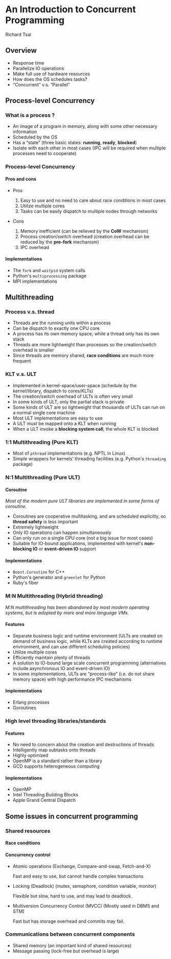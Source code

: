 # An Introduction to Concurrent Programming

Richard Tsai

## Overview

* Response time
* Parallelize IO operations
* Make full use of hardware resources
* How does the OS schedules tasks?
* “Concurrent” v.s. “Parallel”

## Process-level Concurrency

### What is a process ?

* An image of a program in memory, along with some other necessary information
* Scheduled by the OS
* Has a “state” (three basic states: **running**, **ready**, **blocked**)
* Isolate with each other in most cases (IPC will be required when multiple processes need to cooperate)

### Process-level Concurrency

#### Pros and cons

* Pros
  1. Easy to use and no need to care about race conditions in most cases
  2. Utilize multiple cores
  3. Tasks can be easily dispatch to multiple nodes through networks

* Cons
  1. Memory inefficient (can be relieved by the **CoW** mechanism)
  2. Process creation/switch overhead (creation overhead can be reduced by the **pre-fork** mechanism)
  3. IPC overhead

#### Implementations

* The `fork` and `waitpid` system calls
* Python's `multiprocessing` package
* MPI implementations

## Multithreading

### Process v.s. thread

* Threads are the running units within a process
* Can be dispatch to exactly one CPU core
* A process has its own memory space, while a thread only has its own stack
* Threads are more lightweight than processes so the creation/switch overhead is smaller
* Since threads are memory shared, **race conditions** are much more frequent

### KLT v.s. ULT

* Implemented in kernel-space/user-space (schedule by the kernel/library, dispatch to cores/KLTs)
* The creation/switch overhead of ULTs is often very small
* In some kinds of ULT, only the partial stack is private
* Some kinds of ULT are so lightweight that thousands of ULTs can run on a normal single core machine
* Most ULT implementations are easy to use
* A ULT must be mapped onto a KLT when running
* When a ULT invoke a **blocking system call**, the whole KLT is blocked

### 1:1 Multithreading (Pure KLT)

* Most of `pthread` implementations (e.g. NPTL in Linux)
* Simple wrappers for kernels' threading facilities (e.g. Python's `threading` package)

### N:1 Multithreading (Pure ULT)

#### Coroutine

*Most of the modern pure ULT libraries are implemented in some forms of coroutine.*

* Coroutines are cooperative multitasking, and are scheduled explicitly, so **thread safety** is less important
* Extremely lightweight
* Only IO operations can happen simultaneously
* Can only run on a single CPU core (not a big issue for most cases)
* Suitable for IO-bound applications, implemented with kernel's **non-blocking IO** or **event-driven IO** support

#### Implementations

* `Boost.Coroutine` for C++
* Python's generator and `greenlet` for Python
* Ruby's fiber

### M:N Multithreading (Hybrid threading)

*M:N multithreading has been abandoned by most modern operating systems, but is adopted by more and more language VMs.*

#### Features

* Separate business logic and runtime environment (ULTs are created on demand of business logic, while KLTs are created according to runtime environment, and can use different scheduling policies)
* Utilize multiple cores
* Efficiently maintain plenty of threads
* A solution to IO-bound large scale concurrent programming (alternatives include asynchronous IO and event-driven IO)
* In some implementations, ULTs are “process-like” (i.e. do not share memory space) with high performance IPC mechanisms

#### Implementations

* Erlang processes
* Goroutines

### High level threading libraries/standards

#### Features

* No need to concern about the creation and destructions of threads
* Intelligently map subtasks onto threads
* Highly optimized
* OpenMP is a standard rather than a library
* GCD supports heterogeneous computing

#### Implementations

* OpenMP
* Intel Threading Building Blocks
* Apple Grand Central Dispatch

## Some issues in concurrent programming

### Shared resources

#### Race conditions

#### Concurrency control

* Atomic operations (Exchange, Compare-and-swap, Fetch-and-X)

  Fast and easy to use, but cannot handle complex transactions

* Locking (Deadlock) (mutex, semaphore, condition variable, monitor)

  Flexible but slow, hard to use, and may lead to deadlock.

* Multiversion Concurrency Control (MVCC) (Mostly used in DBMS and STM)

  Fast but has storage overhead and commits may fail.


### Communications between concurrent components

* Shared memory (an important kind of shared resources)
* Message passing (lock-free but overhead is large)